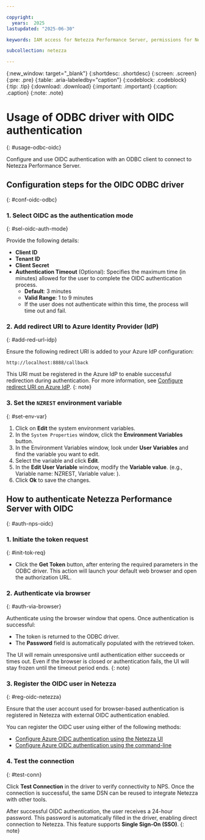 ```yaml
---

copyright:
  years:  2025
lastupdated: "2025-06-30"

keywords: IAM access for Netezza Performance Server, permissions for Netezza Performance Server, identity and access management for Netezza Performance Server, roles for Netezza Performance Server, actions for Netezza Performance Server, assigning access for Netezza Performance Server

subcollection: netezza

---
```


{:new_window: target="_blank"}
{:shortdesc: .shortdesc}
{:screen: .screen}
{:pre: .pre}
{:table: .aria-labeledby="caption"}
{:codeblock: .codeblock}
{:tip: .tip}
{:download: .download}
{:important: .important}
{:caption: .caption}
{:note: .note}

# Usage of ODBC driver with OIDC authentication
{: #usage-odbc-oidc}

Configure and use OIDC authentication with an ODBC client to connect to Netezza Performance Server.

## Configuration steps for the OIDC ODBC driver
{: #conf-oidc-odbc}

### 1. Select OIDC as the authentication mode
{: #sel-oidc-auth-mode}

Provide the following details:

- **Client ID**
- **Tenant ID**
- **Client Secret**
- **Authentication Timeout** (Optional): Specifies the maximum time (in minutes) allowed for the user to complete the OIDC authentication process.
    - **Default**: 3 minutes
    - **Valid Range**: 1 to 9 minutes
    - If the user does not authenticate within this time, the process will time out and fail.

### 2. Add redirect URI to Azure Identity Provider (IdP)
{: #add-red-url-idp}

Ensure the following redirect URI is added to your Azure IdP configuration:

```url
http://localhost:8888/callback
```

This URI must be registered in the Azure IdP to enable successful redirection during authentication. For more information, see [Configure redirect URI on Azure IdP](/docs/netezza?topic=netezza-oidc-docs#cruai).
{: note}

### 3. Set the `NZREST` environment variable
{: #set-env-var}

1. Click on **Edit** the system environment variables.
2. In the `System Properties` window, click the **Environment Variables** button.
3. In the Environment Variables window, look under **User Variables** and find the variable you want to edit.
4. Select the variable and click **Edit**.
5. In the **Edit User Variable** window, modify the **Variable value**.  (e.g., Variable name: NZREST, Variable value: <public-url-of-nzrest-service>).
6. Click **Ok** to save the changes.

## How to authenticate Netezza Performance Server with OIDC
{: #auth-nps-oidc}

### 1. Initiate the token request
{: #init-tok-req}

- Click the **Get Token** button, after entering the required parameters in the ODBC driver. This action will launch your default web browser and open the authorization URL.

### 2. Authenticate via browser
{: #auth-via-browser}

Authenticate using the browser window that opens.
Once authentication is successful:

- The token is returned to the ODBC driver.
- The **Password** field is automatically populated with the retrieved token.

The UI will remain unresponsive until authentication either succeeds or times out. Even if the browser is closed or authentication fails, the UI will stay frozen until the timeout period ends.
{: note}

### 3. Register the OIDC user in Netezza
{: #reg-oidc-netezza}

Ensure that the user account used for browser-based authentication is registered in Netezza with external OIDC authentication enabled.

You can register the OIDC user using either of the following methods:

- [Configure Azure OIDC authentication using the Netezza UI](/docs/netezza?topic=netezza-enable_oidciamauth#setting_oidc_wc)
- [Configure Azure OIDC authentication using the command-line](/docs/netezza?topic=netezza-enable_oidciamauth#oidcmprocedure)

### 4. Test the connection
{: #test-conn}

Click **Test Connection** in the driver to verify connectivity to NPS.
Once the connection is successful, the same DSN can be reused to integrate Netezza with other tools.

After successful OIDC authentication, the user receives a 24-hour password. This password is automatically filled in the driver, enabling direct connection to Netezza. This feature supports **Single Sign-On (SSO)**.
{: note}
